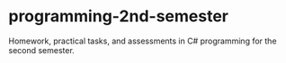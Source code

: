 # programming-2nd-semester
Homework, practical tasks, and assessments in C# programming for the second semester.
